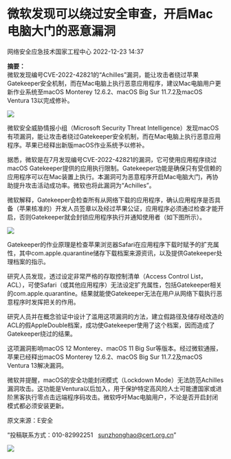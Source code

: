 #  微软发现可以绕过安全审查，开启Mac电脑大门的恶意漏洞   
 网络安全应急技术国家工程中心   2022-12-23 14:37  
  
**摘要：**  
微软发现编号CVE-2022-42821的“Achilles”漏洞，能让攻击者绕过苹果Gatekeeper安全机制，而在Mac电脑上执行恶意应用程序，建议Mac电脑用户更新作业系统至macOS Monterey 12.6.2、macOS Big Sur 11.7.2及macOS Ventura 13以完成修补。  
  
![](https://mmbiz.qpic.cn/mmbiz_png/QmbJGbR2j6yrMqPsXuHEpfoGqvSKdg9jBia1hFzbkd8kRib9jMgJVZ4vzxdvWXYzJjL6XsXhtE4aTUSavzko9Esw/640?wx_fmt=png&wxfrom=5&wx_lazy=1&wx_co=1 "")  
  
微软安全威胁情报小组（Microsoft Security Threat Intelligence）发现macOS有项漏洞，能让攻击者绕过Gatekeeper安全机制，而在Mac电脑上执行恶意应用程序。苹果已经释出新版macOS作业系统予以修补。  
  
据悉，微软是在7月发现编号CVE-2022-42821的漏洞，它可使用应用程序绕过macOS Gatekeeper提供的应用执行限制。Gatekeeper功能是确保只有受信赖的应用程序可以在Mac装置上执行。本漏洞可为恶意程序开启Mac电脑大门，再协助提升攻击活动成功率。微软也将此漏洞为“Achilles”。  
  
微软解释，Gatekeeper会检查所有从网络下载的应用程序，确认应用程序是否具备（苹果核准的）开发人员签章以及经过苹果公证，应用程序必须通过检查才能开启，否则Gatekeeper就会封锁应用程序执行并通知使用者（如下图所示）。  
  
![](https://mmbiz.qpic.cn/mmbiz_png/QmbJGbR2j6yrMqPsXuHEpfoGqvSKdg9jS1bicdTic0GTrzHWWTmwvCDTznXITtYYTvSQMNwFrSkDUub7dCcDXRibA/640?wx_fmt=png&wxfrom=5&wx_lazy=1&wx_co=1 "")  
  
Gatekeeper的作业原理是检查苹果浏览器Safari在应用程序下载时赋予的扩充属性，其中com.apple.quarantine储存下载档案来源资讯，以及提供Gatekeeper处理档案的指示。  
  
研究人员发现，透过设定非常严格的存取控制清单（Access Control List，ACL），可使Safari（或其他应用程序）无法设定扩充属性，包括Gatekeeper相关的com.apple.quarantine。结果就能使Gatekeeper无法在用户从网络下载执行恶意程序时发挥把关的作用。  
  
研究人员并在概念验证中设计了滥用这项漏洞的方法，建立假路径及储存经改造的ACL的假AppleDouble档案，成功使Gatekeeper使用了这个档案，因而造成了Gatekeeper绕过的结果。  
  
这项漏洞影响macOS 12 Monterey、macOS 11 Big Sur等版本。经过微软通报，苹果已经释出macOS Monterey 12.6.2、macOS Big Sur 11.7.2及macOS Ventura 13解决漏洞。  
  
微软并提醒，macOS的安全功能封闭模式（Lockdown Mode）无法防范Achilles漏洞攻击。这功能是Ventura以后加入，用于保护特定高风险人士可能遭国家或进阶黑客执行零点击远端程序码攻击。微软呼吁Mac电脑用户，不论是否开启封闭模式都必须安装更新。  
  
  
  
原文来源：E安全  
  
“投稿联系方式：010-82992251   sunzhonghao@cert.org.cn”  
  
![](https://mmbiz.qpic.cn/mmbiz_jpg/GoUrACT176n1NvL0JsVSB8lNDX2FCGZjW0HGfDVnFao65ic4fx6Rv4qylYEAbia4AU3V2Zz801UlicBcLeZ6gS6tg/640?wx_fmt=jpeg&wxfrom=5&wx_lazy=1&wx_co=1 "")  
  
  

